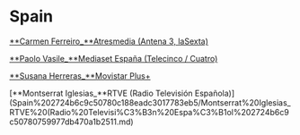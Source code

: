 # Spain

[**Carmen Ferreiro_**Atresmedia (Antena 3, laSexta)](Spain%202724b6c9c50780c188eadc3017783eb5/Carmen%20Ferreiro_Atresmedia%20(Antena%203,%20laSexta)%202724b6c9c50780019107c46c893dce41.md)

[**Paolo Vasile_**Mediaset España (Telecinco / Cuatro)](Spain%202724b6c9c50780c188eadc3017783eb5/Paolo%20Vasile_Mediaset%20Espa%C3%B1a%20(Telecinco%20Cuatro)%202724b6c9c50780f08874e3800b962eba.md)

[**Susana Herreras_**Movistar Plus+](Spain%202724b6c9c50780c188eadc3017783eb5/Susana%20Herreras_Movistar%20Plus+%202724b6c9c507809aac60e21d8812430b.md)

[**Montserrat Iglesias_**RTVE (Radio Televisión Española)](Spain%202724b6c9c50780c188eadc3017783eb5/Montserrat%20Iglesias_RTVE%20(Radio%20Televisi%C3%B3n%20Espa%C3%B1ol%202724b6c9c50780759977db470a1b2511.md)